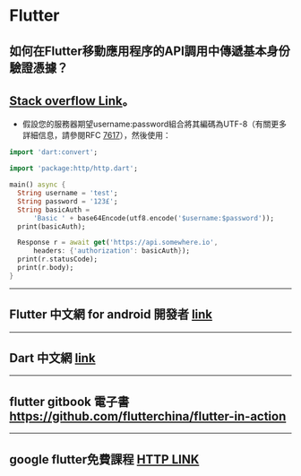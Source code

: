 # Flutter


## 如何在Flutter移動應用程序的API調用中傳遞基本身份驗證憑據？ 
## [Stack overflow Link](https://stackoverflow.com/questions/50244416/how-to-pass-basic-auth-credentials-in-api-call-for-a-flutter-mobile-application)。

* 假設您的服務器期望username:password組合將其編碼為UTF-8（有關更多詳細信息，請參閱RFC [7617](https://tools.ietf.org/html/rfc7617)），然後使用：

``` dart
import 'dart:convert';

import 'package:http/http.dart';

main() async {
  String username = 'test';
  String password = '123£';
  String basicAuth =
      'Basic ' + base64Encode(utf8.encode('$username:$password'));
  print(basicAuth);

  Response r = await get('https://api.somewhere.io',
      headers: {'authorization': basicAuth});
  print(r.statusCode);
  print(r.body);
}
```

---

## Flutter 中文網 for android 開發者   [link](https://flutterchina.club/flutter-for-android/)

---

## Dart 中文網 [link](http://dart.goodev.org/guides/get-started)

---

## flutter  gitbook 電子書  https://github.com/flutterchina/flutter-in-action

---

##  google flutter免費課程 [HTTP LINK ](https://www.udacity.com/course/build-native-mobile-apps-with-flutter--ud905)


